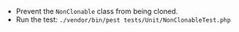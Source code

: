 - Prevent the `NonClonable` class from being cloned.
- Run the test:  `./vendor/bin/pest tests/Unit/NonClonableTest.php`